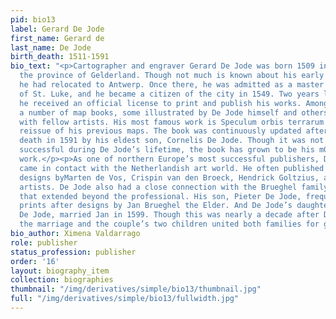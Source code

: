 ```yaml
---
pid: bio13
label: Gerard De Jode
first_name: Gerard de
last_name: De Jode
birth_death: 1511-1591
bio_text: "<p>Cartographer and engraver Gerard De Jode was born 1509 in Nijmegen in
  the province of Gelderland. Though not much is known about his early life, by 1547
  he had relocated to Antwerp. Once there, he was admitted as a master into the Guild
  of St. Luke, and he became a citizen of the city in 1549. Two years later, in 1551,
  he received an official license to print and publish his works. Among these were
  a number of map books, some illustrated by De Jode himself and others done in collaboration
  with fellow artists. His most famous work is Speculum orbis terrarum (1578), a comprehensive
  reissue of his previous maps. The book was continuously updated after De Jode’s
  death in 1591 by his eldest son, Cornelis De Jode. Though it was not commercially
  successful during De Jode’s lifetime, the book has grown to be his m0st enduring
  work.</p><p>As one of northern Europe’s most successful publishers, De Jode often
  came in contact with the Netherlandish art world. He often published prints after
  designs byMarten de Vos, Crispin van den Broeck, Hendrick Goltzius, and other leading
  artists. De Jode also had a close connection with the Brueghel family of artists
  that extended beyond the professional. His son, Pieter De Jode, frequently made
  prints after designs by Jan Brueghel the Elder. And De Jode’s daughter, Isabella
  De Jode, married Jan in 1599. Though this was nearly a decade after De Jode’s death,
  the marriage and the couple’s two children united both families for generations.</p>"
bio_author: Ximena Valdarrago
role: publisher
status_profession: publisher
order: '16'
layout: biography_item
collection: biographies
thumbnail: "/img/derivatives/simple/bio13/thumbnail.jpg"
full: "/img/derivatives/simple/bio13/fullwidth.jpg"
---
```


